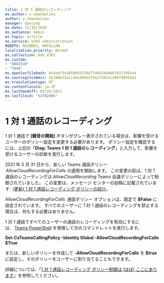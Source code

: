 ```yaml
---
title: 1 対 1 通話のレコーディング
ms.author: v-smandalika
author: v-smandalika
manager: dansimp
ms.date: 12/18/2020
ms.audience: Admin
ms.topic: article
ms.service: o365-administration
ROBOTS: NOINDEX, NOFOLLOW
localization_priority: Normal
ms.collection: Adm_O365
ms.custom:
- "9002530"
- "7648"
ms.openlocfilehash: 8cdadf34a059856338d7f40528446b70373465e4
ms.sourcegitcommit: d2108b13acc44e26b65f9a2739cbce9bf98959a5
ms.translationtype: HT
ms.contentlocale: ja-JP
ms.lasthandoff: 05/28/2021
ms.locfileid: "52702095"
---
```

# <a name="11-call-recording"></a>1 対 1 通話のレコーディング

1 対 1 通話で **[録音の開始]** ボタンがグレー表示されている場合は、影響を受けるユーザーのポリシー設定を変更する必要があります。 ポリシー設定を確認するには、上記の「**Diag: Teams 1 対 1 通話のレコーディング**」と入力して、影響を受けるユーザーの診断を実行します。     

2021 年 5 月 31 日から、新しい Teams 通話ポリシー  *AllowCloudRecordingForCalls* の適用を開始します。 この変更の前は、1 対 1 通話のレコーディングは *AllowCloudRecording* Teams 会議ポリシーによって制御されていました。 この変更は、メッセージ センターの投稿に記載されています:  [(更新) 1 対 1 通話レコーディング ポリシーの紹介](https://portal.microsoft.com/Adminportal/Home?ref=MessageCenter/:/messages/MC238796)。  

*AllowCloudRecordingForCalls*  通話ポリシー オプションは、既定で **$False** に設定されています。 すべてのユーザーに 1 対 1 通話のレコーディングを禁止する場合は、何もする必要はありません。  

1 対 1 通話ですべてのユーザーの通話のレコーディングを有効にするには、 [Teams PowerShell](/microsoftteams/teams-powershell-install) を使用して次のコマンドレットを実行します。 

**Set-CsTeamsCallingPolicy -Identity Global -AllowCloudRecordingForCalls $True** 

または、新しいポリシーを作成して **-AllowCloudRecordingForCalls** を **$true** に設定し、そのポリシーをユーザーに割り当てることもできます。 

詳細については、「[1 対 1 通話レコーディング ポリシー制御は (ほぼ) ここにあります](https://techcommunity.microsoft.com/t5/microsoft-teams-support/1-1-call-recording-policy-controls-are-almost-here/ba-p/2217668)」を参照してください。
